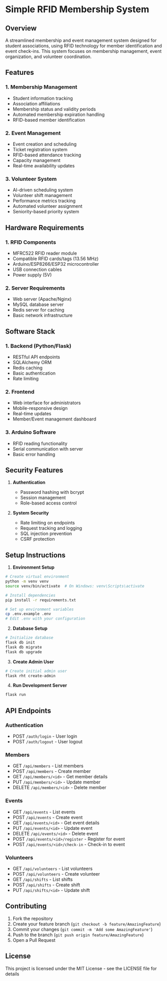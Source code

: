 # Simple RFID Membership System

## Overview
A streamlined membership and event management system designed for student associations, using RFID technology for member identification and event check-ins. This system focuses on membership management, event organization, and volunteer coordination.

## Features

### 1. Membership Management
- Student information tracking
- Association affiliations
- Membership status and validity periods
- Automated membership expiration handling
- RFID-based member identification

### 2. Event Management
- Event creation and scheduling
- Ticket registration system
- RFID-based attendance tracking
- Capacity management
- Real-time availability updates

### 3. Volunteer System
- AI-driven scheduling system
- Volunteer shift management
- Performance metrics tracking
- Automated volunteer assignment
- Seniority-based priority system

## Hardware Requirements

### 1. RFID Components
- MFRC522 RFID reader module
- Compatible RFID cards/tags (13.56 MHz)
- Arduino/ESP8266/ESP32 microcontroller
- USB connection cables
- Power supply (5V)

### 2. Server Requirements
- Web server (Apache/Nginx)
- MySQL database server
- Redis server for caching
- Basic network infrastructure

## Software Stack

### 1. Backend (Python/Flask)
- RESTful API endpoints
- SQLAlchemy ORM
- Redis caching
- Basic authentication
- Rate limiting

### 2. Frontend
- Web interface for administrators
- Mobile-responsive design
- Real-time updates
- Member/Event management dashboard

### 3. Arduino Software
- RFID reading functionality
- Serial communication with server
- Basic error handling

## Security Features

1. **Authentication**
   - Password hashing with bcrypt
   - Session management
   - Role-based access control

2. **System Security**
   - Rate limiting on endpoints
   - Request tracking and logging
   - SQL injection prevention
   - CSRF protection

## Setup Instructions

1. **Environment Setup**
```bash
# Create virtual environment
python -m venv venv
source venv/bin/activate  # On Windows: venv\Scripts\activate

# Install dependencies
pip install -r requirements.txt

# Set up environment variables
cp .env.example .env
# Edit .env with your configuration
```

2. **Database Setup**
```bash
# Initialize database
flask db init
flask db migrate
flask db upgrade
```

3. **Create Admin User**
```bash
# Create initial admin user
flask rht create-admin
```

4. **Run Development Server**
```bash
flask run
```

## API Endpoints

### Authentication
- POST `/auth/login` - User login
- POST `/auth/logout` - User logout

### Members
- GET `/api/members` - List members
- POST `/api/members` - Create member
- GET `/api/members/<id>` - Get member details
- PUT `/api/members/<id>` - Update member
- DELETE `/api/members/<id>` - Delete member

### Events
- GET `/api/events` - List events
- POST `/api/events` - Create event
- GET `/api/events/<id>` - Get event details
- PUT `/api/events/<id>` - Update event
- DELETE `/api/events/<id>` - Delete event
- POST `/api/events/<id>/register` - Register for event
- POST `/api/events/<id>/check-in` - Check-in to event

### Volunteers
- GET `/api/volunteers` - List volunteers
- POST `/api/volunteers` - Create volunteer
- GET `/api/shifts` - List shifts
- POST `/api/shifts` - Create shift
- PUT `/api/shifts/<id>` - Update shift

## Contributing
1. Fork the repository
2. Create your feature branch (`git checkout -b feature/AmazingFeature`)
3. Commit your changes (`git commit -m 'Add some AmazingFeature'`)
4. Push to the branch (`git push origin feature/AmazingFeature`)
5. Open a Pull Request

## License
This project is licensed under the MIT License - see the LICENSE file for details
